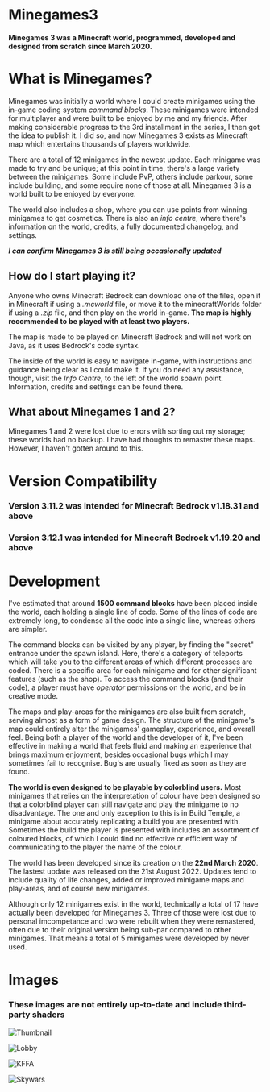 # Minegames3
#### Minegames 3 was a Minecraft world, programmed, developed and designed from scratch since March 2020.

# What is Minegames?
Minegames was initially a world where I could create minigames using the in-game coding system *command blocks*.
These minigames were intended for multiplayer and were built to be enjoyed by me and my friends.
After making considerable progress to the 3rd installment in the series, I then got the idea to publish it.
I did so, and now Minegames 3 exists as Minecraft map which entertains thousands of players worldwide.

There are a total of 12 minigames in the newest update. Each minigame was made to try and be unique; at this point in time, there's a large variety between the minigames. Some include PvP, others include parkour, some include building, and some require none of those at all. Minegames 3 is a world built to be enjoyed by everyone.

The world also includes a shop, where you can use points from winning minigames to get cosmetics. There is also an *info centre*, where there's information on the world, credits, a fully documented changelog, and settings.

***I can confirm Minegames 3 is still being occasionally updated***

## How do I start playing it?
Anyone who owns Minecraft Bedrock can download one of the files, open it in Minecraft if using a *.mcworld* file, or move it to the minecraftWorlds folder if using a *.zip* file, and then play on the world in-game. **The map is highly recommended to be played with at least two players.**

The map is made to be played on Minecraft Bedrock and will not work on Java, as it uses Bedrock's code syntax.

The inside of the world is easy to navigate in-game, with instructions and guidance being clear as I could make it. If you do need any assistance, though, visit the *Info Centre*, to the left of the world spawn point. Information, credits and settings can be found there.

## What about Minegames 1 and 2?
Minegames 1 and 2 were lost due to errors with sorting out my storage; these worlds had no backup.
I have had thoughts to remaster these maps. However, I haven't gotten around to this.

# Version Compatibility

### Version 3.11.2 was intended for Minecraft Bedrock v1.18.31 and above
### Version 3.12.1 was intended for Minecraft Bedrock v1.19.20 and above

# Development
I've estimated that around **1500 command blocks** have been placed inside the world, each holding a single line of code. Some of the lines of code are extremely long, to condense all the code into a single line, whereas others are simpler.

The command blocks can be visited by any player, by finding the "secret" entrance under the spawn island. Here, there's a category of teleports which will take you to the different areas of which different processes are coded. There is a specific area for each minigame and for other significant features (such as the shop). To access the command blocks (and their code), a player must have *operator* permissions on the world, and be in creative mode.

The maps and play-areas for the minigames are also built from scratch, serving almost as a form of game design. The structure of the minigame's map could entirely alter the minigames' gameplay, experience, and overall feel. Being both a player of the world and the developer of it, I've been effective in making a world that feels fluid and making an experience that brings maximum enjoyment, besides occasional bugs which I may sometimes fail to recognise. Bug's are usually fixed as soon as they are found.

**The world is even designed to be playable by colorblind users.** Most minigames that relies on the interpretation of colour have been designed so that a colorblind player can still navigate and play the minigame to no disadvantage. The one and only exception to this is in Build Temple, a minigame about accurately replicating a build you are presented with. Sometimes the build the player is presented with includes an assortment of coloured blocks, of which I could find no effective or efficient way of communicating to the player the name of the colour.

The world has been developed since its creation on the **22nd March 2020**. The lastest update was released on the 21st August 2022. Updates tend to include quality of life changes, added or improved minigame maps and play-areas, and of course new minigames.

Although only 12 minigames exist in the world, technically a total of 17 have actually been developed for Minegames 3. Three of those were lost due to personal imcompetance and two were rebuilt when they were remastered, often due to their original version being sub-par compared to other minigames. That means a total of 5 minigames were developed by never used.

# Images
### These images are not entirely up-to-date and include third-party shaders
![Thumbnail](https://user-images.githubusercontent.com/113607171/190509670-24c0564d-03bd-4d42-b052-c5bc780d91bb.png)

![Lobby](https://user-images.githubusercontent.com/113607171/190509565-d1612fe8-bfe7-467d-abf2-b23b93853963.png)

![KFFA](https://user-images.githubusercontent.com/113607171/190509643-b13bb007-498a-4f14-b6e8-fe14e6023d0e.png)

![Skywars](https://user-images.githubusercontent.com/113607171/190509528-32c16f03-35dd-43b9-8998-c3d3a5ea8bd1.png)
